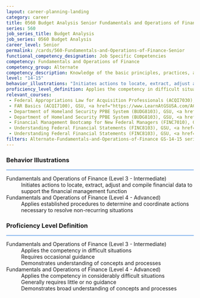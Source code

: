 ```yaml
---
layout: career-planning-landing
category: career
title: 0560 Budget Analysis Senior Fundamentals and Operations of Finance
series: 560
job_series_title: Budget Analysis
job_series: 0560 Budget Analysis
career_level: Senior
permalink: /cards/560-Fundamentals-and-Operations-of-Finance-Senior
functional_competency_designation: Job Specific Competencies
competency: Fundamentals and Operations of Finance
competency_group: Alternate
competency_description: Knowledge of the basic principles, practices, and methods of financial management to include requisitions, apportionments, allotments, investments, fiscal management, activity reporting, and fiscal year guidelines.
level: "14-15"
behavior_illustrations: "Initiates actions to locate, extract, adjust and compile financial data to support the financial management function ? Applies established procedures to determine and coordinate actions necessary to resolve non-recurring situations"
proficiency_level_definition: Applies the competency in difficult situations ? Requires occasional guidance ? Demonstrates understanding of concepts and processes ? Applies the competency in considerably difficult situations ? Generally requires little or no guidance ? Demonstrates broad understanding of concepts and processes
relevant_courses: 
 - Federal Appropriations Law for Acquisition Professionals (ACQI7030), GSU, <a href="https://www.LearnAtGSUSA.com/ACQI7033">https://www.LearnAtGSUSA.com/ACQI7033</a>
 - FAR Basics (ACQI7100), GSU, <a href="https://www.LearnAtGSUSA.com/ACQI7111">https://www.LearnAtGSUSA.com/ACQI7111</a>
 - Department of Homeland Security PPBE System (BUDG8103), GSU, <a href="https://www.LearnAtGSUSA.com/BUDG8110">https://www.LearnAtGSUSA.com/BUDG8110</a>
 - Department of Homeland Security PPBE System (BUDG8103), GSU, <a href="https://www.LearnAtGSUSA.com/BUDG8114">https://www.LearnAtGSUSA.com/BUDG8114</a>
 - Financial Management Bootcamp for New Federal Managers (FINC7010), GSU, <a href="https://www.LearnAtGSUSA.com/FINC7021">https://www.LearnAtGSUSA.com/FINC7021</a>
 - Understanding Federal Financial Statements (FINC8103), GSU, <a href="https://www.LearnAtGSUSA.com/FINC8110">https://www.LearnAtGSUSA.com/FINC8110</a>
 - Understanding Federal Financial Statements (FINC8103), GSU, <a href="https://www.LearnAtGSUSA.com/FINC8114">https://www.LearnAtGSUSA.com/FINC8114</a>
filters: Alternate-Fundamentals-and-Operations-of-Finance GS-14-15 series-0560
---
```


<div class="desktop:grid-col-6 margin-y-3">
  <div class="border-top-2 bg-white padding-3 shadow-5 height-full members-hover border-1px button-border border-top-blue radius-lg card-text-color">
    <h3>Behavior Illustrations</h3>
    <hr style="background-color: #1b74e0 !important;"/>
    <dl class="text-base card-content-color"><dt>Fundamentals and Operations of Finance (Level 3 - Intermediate)</dt><dd>Initiates actions to locate, extract, adjust and compile financial data to support the financial management function</dd><dt>Fundamentals and Operations of Finance (Level 4 - Advanced)</dt><dd>Applies established procedures to determine and coordinate actions necessary to resolve non-recurring situations</dd></dl>
  </div>
</div>
<div class="desktop:grid-col-6 margin-y-3">
  <div class="border-top-2 bg-white padding-3 shadow-5 height-full members-hover border-1px button-border border-top-blue radius-lg card-text-color">
    <h3>Proficiency Level Definition</h3>
     <hr style="background-color: #1b74e0 !important;"/>
    <dl class="text-base card-content-color"><dt>Fundamentals and Operations of Finance (Level 3 - Intermediate)</dt><dd>Applies the competency in difficult situations </dd><dd> Requires occasional guidance </dd><dd> Demonstrates understanding of concepts and processes</dd><dt>Fundamentals and Operations of Finance (Level 4 - Advanced)</dt><dd>Applies the competency in considerably difficult situations </dd><dd> Generally requires little or no guidance </dd><dd> Demonstrates broad understanding of concepts and processes</dd></dl>
  </div>
</div>